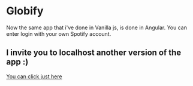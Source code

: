 # Globify

Now the same app that i've done in Vanilla js, is done in Angular. You can enter login with your own Spotify account.

## I invite you to localhost another version of the app :) 

[You can click just here](http://localhost:4200)
